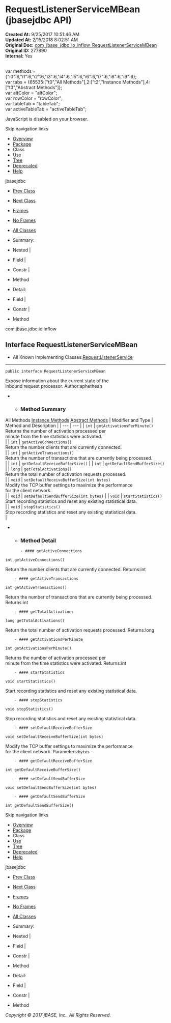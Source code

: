 # RequestListenerServiceMBean (jbasejdbc   API)

**Created At:** 9/25/2017 10:51:46 AM  
**Updated At:** 2/15/2018 8:02:51 AM  
**Original Doc:** [com_jbase_jdbc_io_inflow_RequestListenerServiceMBean](https://docs.jbase.com/39238-inflow/com_jbase_jdbc_io_inflow_RequestListenerServiceMBean)  
**Original ID:** 277890  
**Internal:** Yes  

<!--<br>    try {<br>        if (location.href.indexOf('is-external=true') == -1) {<br>            parent.document.title="RequestListenerServiceMBean (jbasejdbc   API)";<br>        }<br>    }<br>    catch(err) {<br>    }<br>//--><br>var methods = {"i0":6,"i1":6,"i2":6,"i3":6,"i4":6,"i5":6,"i6":6,"i7":6,"i8":6,"i9":6};<br>var tabs = {65535:["t0","All Methods"],2:["t2","Instance Methods"],4:["t3","Abstract Methods"]};<br>var altColor = "altColor";<br>var rowColor = "rowColor";<br>var tableTab = "tableTab";<br>var activeTableTab = "activeTableTab";
JavaScript is disabled on your browser.

Skip navigation links

- [Overview](../../../../../overview-summary.html)
- [Package](./../com.jbase.jdbc.io.inflow-%28jbasejdbc---api%29)
- Class
- [Use](./../class-use/uses-of-interface-com.jbase.jdbc.io.inflow.requestlistenerservicembean-%28jbasejdbc---api%29)
- [Tree](./../com.jbase.jdbc.io.inflow-class-hierarchy-%28jbasejdbc---api%29)
- [Deprecated](../../../../../deprecated-list.html)
- [Help](../../../../../help-doc.html)


jbasejdbc <br>

- [Prev Class](./../requestlistenerservice-%28jbasejdbc---api%29 "class in com.jbase.jdbc.io.inflow")
- [Next Class](./../requestlistenerthread-%28jbasejdbc-api%29 "class in com.jbase.jdbc.io.inflow")


- [Frames](./.)
- [No Frames](./.)


- [All Classes](../../../../../allclasses-noframe.html)


<!--<br>  allClassesLink = document.getElementById("allclasses\_navbar\_top");<br>  if(window==top) {<br>    allClassesLink.style.display = "block";<br>  }<br>  else {<br>    allClassesLink.style.display = "none";<br>  }<br>  //-->

- Summary:
- Nested |
- Field |
- Constr |
- Method


- Detail:
- Field |
- Constr |
- Method

com.jbase.jdbc.io.inflow

## Interface RequestListenerServiceMBean

- All Known Implementing Classes:[RequestListenerService](./../requestlistenerservice-%28jbasejdbc---api%29 "class in com.jbase.jdbc.io.inflow")
* * *


```
public interface RequestListenerServiceMBean
```

Expose information about the current state of the<br> inbound request processor.
Author:aphethean

- - ### Method Summary


All Methods [Instance Methods](javascript:show%282%29;) [Abstract Methods](javascript:show%284%29;) | Modifier and Type | Method and Description |
| --- | --- |
| `int` | `getActivationsPerMinute()`<br>Returns the number of activation processed per<br> minute from the time statistics were activated.<br> |
| `int` | `getActiveConnections()`<br>Return the number clients that are currently connected.<br> |
| `int` | `getActiveTransactions()`<br>Return the number of transactions that are currently being processed.<br> |
| `int` | `getDefaultReceiveBufferSize()`  |
| `int` | `getDefaultSendBufferSize()`  |
| `long` | `getTotalActivations()`<br>Return the total number of activation requests processed.<br> |
| `void` | `setDefaultReceiveBufferSize(int bytes)`<br>Modify the TCP buffer settings to maximize the performance<br> for the client network.<br> |
| `void` | `setDefaultSendBufferSize(int bytes)`  |
| `void` | `startStatistics()`<br>Start recording statistics and reset any existing statistical data.<br> |
| `void` | `stopStatistics()`<br>Stop recording statistics and reset any existing statistical data.<br> |

- - ### Method Detail

        - #### getActiveConnections

```
int getActiveConnections()
```

Return the number clients that are currently connected.
Returns:int


        - #### getActiveTransactions

```
int getActiveTransactions()
```

Return the number of transactions that are currently being processed.
Returns:int


        - #### getTotalActivations

```
long getTotalActivations()
```

Return the total number of activation requests processed.
Returns:long


        - #### getActivationsPerMinute

```
int getActivationsPerMinute()
```

Returns the number of activation processed per<br> minute from the time statistics were activated.
Returns:int


        - #### startStatistics

```
void startStatistics()
```

Start recording statistics and reset any existing statistical data.


        - #### stopStatistics

```
void stopStatistics()
```

Stop recording statistics and reset any existing statistical data.


        - #### setDefaultReceiveBufferSize

```
void setDefaultReceiveBufferSize(int bytes)
```

Modify the TCP buffer settings to maximize the performance<br> for the client network.
Parameters:`bytes` -


        - #### getDefaultReceiveBufferSize

```
int getDefaultReceiveBufferSize()
```


        - #### setDefaultSendBufferSize

```
void setDefaultSendBufferSize(int bytes)
```


        - #### getDefaultSendBufferSize

```
int getDefaultSendBufferSize()
```

Skip navigation links

- [Overview](../../../../../overview-summary.html)
- [Package](./../com.jbase.jdbc.io.inflow-%28jbasejdbc---api%29)
- Class
- [Use](./../class-use/uses-of-interface-com.jbase.jdbc.io.inflow.requestlistenerservicembean-%28jbasejdbc---api%29)
- [Tree](./../com.jbase.jdbc.io.inflow-class-hierarchy-%28jbasejdbc---api%29)
- [Deprecated](../../../../../deprecated-list.html)
- [Help](../../../../../help-doc.html)


jbasejdbc <br>

- [Prev Class](./../requestlistenerservice-%28jbasejdbc---api%29 "class in com.jbase.jdbc.io.inflow")
- [Next Class](./../requestlistenerthread-%28jbasejdbc-api%29 "class in com.jbase.jdbc.io.inflow")


- [Frames](./.)
- [No Frames](./.)


- [All Classes](../../../../../allclasses-noframe.html)


<!--<br>  allClassesLink = document.getElementById("allclasses\_navbar\_bottom");<br>  if(window==top) {<br>    allClassesLink.style.display = "block";<br>  }<br>  else {<br>    allClassesLink.style.display = "none";<br>  }<br>  //-->

- Summary:
- Nested |
- Field |
- Constr |
- Method


- Detail:
- Field |
- Constr |
- Method

*Copyright © 2017 jBASE, Inc.. All Rights Reserved.*
